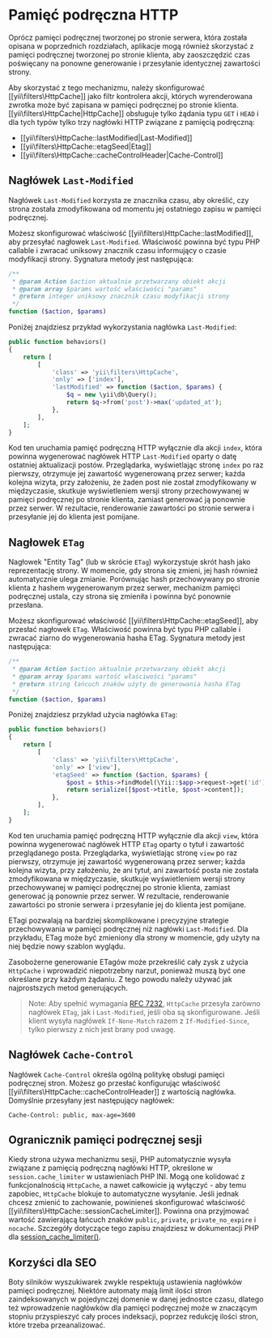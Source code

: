Pamięć podręczna HTTP
=====================

Oprócz pamięci podręcznej tworzonej po stronie serwera, która została opisana w poprzednich rozdziałach, aplikacje mogą również 
skorzystać z pamięci podręcznej tworzonej po stronie klienta, aby zaoszczędzić czas poświęcany na ponowne generowanie i przesyłanie 
identycznej zawartości strony.

Aby skorzystać z tego mechanizmu, należy skonfigurować [[yii\filters\HttpCache]] jako filtr kontrolera akcji, których wyrenderowana 
zwrotka może być zapisana w pamięci podręcznej po stronie klienta. [[yii\filters\HttpCache|HttpCache]] obsługuje tylko żądania typu 
`GET` i `HEAD` i dla tych typów tylko trzy nagłówki HTTP związane z pamięcią podręczną:

* [[yii\filters\HttpCache::lastModified|Last-Modified]]
* [[yii\filters\HttpCache::etagSeed|Etag]]
* [[yii\filters\HttpCache::cacheControlHeader|Cache-Control]]


## Nagłówek `Last-Modified` <span id="last-modified"></span>

Nagłówek `Last-Modified` korzysta ze znacznika czasu, aby określić, czy strona została zmodyfikowana od momentu jej ostatniego zapisu 
w pamięci podręcznej.

Możesz skonfigurować właściwość [[yii\filters\HttpCache::lastModified]], aby przesyłać nagłowek `Last-Modified`. Właściwość powinna być 
typu PHP callable i zwracać uniksowy znacznik czasu informujący o czasie modyfikacji strony. Sygnatura metody jest następująca:

```php
/**
 * @param Action $action aktualnie przetwarzany obiekt akcji
 * @param array $params wartość właściwości "params"
 * @return integer uniksowy znacznik czasu modyfikacji strony
 */
function ($action, $params)
```

Poniżej znajdziesz przykład wykorzystania nagłówka `Last-Modified`:

```php
public function behaviors()
{
    return [
        [
            'class' => 'yii\filters\HttpCache',
            'only' => ['index'],
            'lastModified' => function ($action, $params) {
                $q = new \yii\db\Query();
                return $q->from('post')->max('updated_at');
            },
        ],
    ];
}
```

Kod ten uruchamia pamięć podręczną HTTP wyłącznie dla akcji `index`, która powinna wygenerować nagłówek HTTP `Last-Modified` oparty 
o datę ostatniej aktualizacji postów. Przeglądarka, wyświetlając stronę `index` po raz pierwszy, otrzymuje jej zawartość wygenerowaną 
przez serwer; każda kolejna wizyta, przy założeniu, że żaden post nie został zmodyfikowany w międzyczasie, skutkuje wyświetleniem 
wersji strony przechowywanej w pamięci podręcznej po stronie klienta, zamiast generować ją ponownie przez serwer. 
W rezultacie, renderowanie zawartości po stronie serwera i przesyłanie jej do klienta jest pomijane.


## Nagłowek `ETag` <span id="etag"></span>

Nagłowek "Entity Tag" (lub w skrócie `ETag`) wykorzystuje skrót hash jako reprezentację strony. W momencie, gdy strona się zmieni, jej 
hash również automatycznie ulega zmianie. Porównując hash przechowywany po stronie klienta z hashem wygenerowanym przez serwer, 
mechanizm pamięci podręcznej ustala, czy strona się zmieniła i powinna być ponownie przesłana.

Możesz skonfigurować właściwość [[yii\filters\HttpCache::etagSeed]], aby przesłać nagłowek `ETag`. 
Właściwość powinna być typu PHP callable i zwracać ziarno do wygenerowania hasha ETag. Sygnatura metody jest następująca:

```php
/**
 * @param Action $action aktualnie przetwarzany obiekt akcji
 * @param array $params wartość właściwości "params"
 * @return string łańcuch znaków użyty do generowania hasha ETag
 */
function ($action, $params)
```

Poniżej znajdziesz przykład użycia nagłówka `ETag`:

```php
public function behaviors()
{
    return [
        [
            'class' => 'yii\filters\HttpCache',
            'only' => ['view'],
            'etagSeed' => function ($action, $params) {
                $post = $this->findModel(\Yii::$app->request->get('id'));
                return serialize([$post->title, $post->content]);
            },
        ],
    ];
}
```

Kod ten uruchamia pamięć podręczną HTTP wyłącznie dla akcji `view`, która powinna wygenerować nagłówek HTTP `ETag` oparty o tytuł 
i zawartość przeglądanego posta. Przeglądarka, wyświetlając stronę `view` po raz pierwszy, otrzymuje jej zawartość wygenerowaną 
przez serwer; każda kolejna wizyta, przy założeniu, że ani tytuł, ani zawartość posta nie została zmodyfikowana w międzyczasie, 
skutkuje wyświetleniem wersji strony przechowywanej w pamięci podręcznej po stronie klienta, zamiast generować ją ponownie przez 
serwer. 
W rezultacie, renderowanie zawartości po stronie serwera i przesyłanie jej do klienta jest pomijane.

ETagi pozwalają na bardziej skomplikowane i precyzyjne strategie przechowywania w pamięci podręcznej niż nagłówki `Last-Modified`.
Dla przykładu, ETag może być zmieniony dla strony w momencie, gdy użyty na niej będzie nowy szablon wyglądu.

Zasobożerne generowanie ETagów może przekreślić cały zysk z użycia `HttpCache` i wprowadzić niepotrzebny narzut, ponieważ muszą być one 
określane przy każdym żądaniu. Z tego powodu należy używać jak najprostszych metod generujących.

> Note: Aby spełnić wymagania [RFC 7232](http://tools.ietf.org/html/rfc7232#section-2.4),
  `HttpCache` przesyła zarówno nagłówek `ETag`, jak i `Last-Modified`, jeśli oba są skonfigurowane.
  Jeśli klient wysyła nagłówek `If-None-Match` razem z `If-Modified-Since`, tylko pierwszy z nich jest brany pod uwagę.


## Nagłówek `Cache-Control` <span id="cache-control"></span>

Nagłówek `Cache-Control` określa ogólną politykę obsługi pamięci podręcznej stron. Możesz go przesłać konfigurując właściwość 
[[yii\filters\HttpCache::cacheControlHeader]] z wartością nagłówka. Domyślnie przesyłany jest następujący nagłówek:

```
Cache-Control: public, max-age=3600
```

## Ogranicznik pamięci podręcznej sesji <span id="session-cache-limiter"></span>

Kiedy strona używa mechanizmu sesji, PHP automatycznie wysyła związane z pamięcią podręczną nagłówki HTTP, określone 
w `session.cache_limiter` w ustawieniach PHP INI. Mogą one kolidować z funkcjonalnością `HttpCache`, a nawet całkowicie ją wyłączyć - 
aby temu zapobiec, `HttpCache` blokuje to automatyczne wysyłanie. Jeśli jednak chcesz zmienić to zachowanie, powinieneś skonfigurować 
właściwość [[yii\filters\HttpCache::sessionCacheLimiter]]. Powinna ona przyjmować wartość zawierającą łańcuch znaków `public`, 
`private`, `private_no_expire` i `nocache`. Szczegóły dotyczące tego zapisu znajdziesz w dokumentacji PHP dla 
[session_cache_limiter()](http://www.php.net/manual/pl/function.session-cache-limiter.php).


## Korzyści dla SEO <span id="seo-implications"></span>

Boty silników wyszukiwarek zwykle respektują ustawienia nagłówków pamięci podręcznej. Niektóre automaty mają limit ilości stron 
zaindeksowanych w pojedynczej domenie w danej jednostce czasu, dlatego też wprowadzenie nagłówków dla pamięci podręcznej może 
w znaczącym stopniu przyspieszyć cały proces indeksacji, poprzez redukcję ilości stron, które trzeba przeanalizować.
